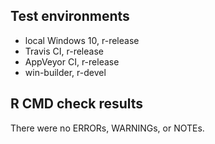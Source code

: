 ## Test environments
* local Windows 10, r-release
* Travis CI, r-release
* AppVeyor CI, r-release
* win-builder, r-devel

## R CMD check results
There were no ERRORs, WARNINGs, or NOTEs. 